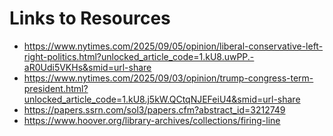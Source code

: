 # Links to Resources

* https://www.nytimes.com/2025/09/05/opinion/liberal-conservative-left-right-politics.html?unlocked_article_code=1.kU8.uwPP.-aR0Udi5VKHs&smid=url-share
* https://www.nytimes.com/2025/09/03/opinion/trump-congress-term-president.html?unlocked_article_code=1.kU8.j5kW.QCtqNJEFeiU4&smid=url-share
* https://papers.ssrn.com/sol3/papers.cfm?abstract_id=3212749
* https://www.hoover.org/library-archives/collections/firing-line

